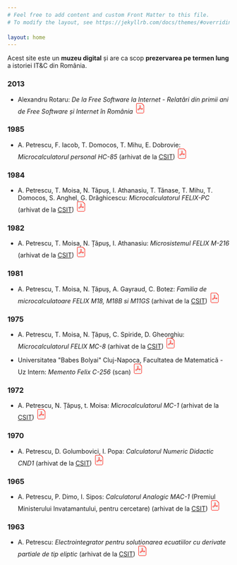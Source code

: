 ```yaml
---
# Feel free to add content and custom Front Matter to this file.
# To modify the layout, see https://jekyllrb.com/docs/themes/#overriding-theme-defaults

layout: home
---
```


Acest site este un **muzeu digital** și are ca scop **prezervarea pe termen
lung** a istoriei IT&C din România.

### 2013

- Alexandru Rotaru: _De la Free Software la Internet - Relatări din primii ani de Free Software și Internet în România_ [![PDF](assets/img/pdf-24.png)](assets/2013/arot-brosura-a5-tipar.pdf)

### 1985

- A. Petrescu, F. Iacob, T. Domocos, T. Mihu, E. Dobrovie: _Microcalculatorul personal HC-85_  (arhivat de la [CSIT](http://www.csit-sun.pub.ro/research/history)) [![PDF](assets/img/pdf-24.png)](assets/1985/apetrescu-hc-85.pdf)

### 1984

- A. Petrescu, T. Moisa, N. Tăpuș, I. Athanasiu, T. Tănase, T. Mihu, T. Domocos, S. Anghel, G. Drăghicescu: _Microcalculatorul FELIX-PC_ (arhivat de la [CSIT](http://www.csit-sun.pub.ro/research/history)) [![PDF](assets/img/pdf-24.png)](assets/1984/apetrescu-felix-pc.pdf)

### 1982

- A. Petrescu, T. Moisa, N. Țăpuș, I. Athanasiu: _Microsistemul FELIX M-216_ (arhivat de la [CSIT](http://www.csit-sun.pub.ro/research/history)) [![PDF](assets/img/pdf-24.png)](assets/1982/apetrescu-felix-m-216.pdf)

### 1981

- A. Petrescu, T. Moisa, N. Țăpuș, A. Gayraud, C. Botez: _Familia de microcalculatoare FELIX M18, M18B si M11GS_ (arhivat de la [CSIT](http://www.csit-sun.pub.ro/research/history)) [![PDF](assets/img/pdf-24.png)](assets/1981/apetrescu-felix-m18-118.pdf)

### 1975

- A. Petrescu, T. Moisa, N. Țăpuș, C. Spiride, D. Gheorghiu: _Microcalculatorul FELIX MC-8_ (arhivat de la [CSIT](http://www.csit-sun.pub.ro/research/history)) [![PDF](assets/img/pdf-24.png)](assets/1975/apetrescu-felix-mc-8.pdf)

- Universitatea "Babes Bolyai" Cluj-Napoca, Facultatea de Matematică - Uz Intern: _Memento Felix C-256_ (scan) [![PDF](assets/img/pdf-24.png)](assets/1975/babesbalyai-memento-felix-c-256.pdf)

### 1972

- A. Petrescu, N. Țăpuș, t. Moisa: _Microcalculatorul MC-1_ (arhivat de la [CSIT](http://www.csit-sun.pub.ro/research/history)) [![PDF](assets/img/pdf-24.png)](assets/1972/apetrescu-micro-mc1.pdf)

### 1970

- A. Petrescu, D. Golumbovici, I. Popa: _Calculatorul Numeric Didactic CND1_ (arhivat de la [CSIT](http://www.csit-sun.pub.ro/research/history)) [![PDF](assets/img/pdf-24.png)](assets/1970/apetrescu-calc-cnd-1.pdf)

### 1965

- A. Petrescu, P. Dimo, I. Sipos: _Calculatorul Analogic MAC-1_ (Premiul Ministerului Invatamantului, pentru cercetare) (arhivat de la [CSIT](http://www.csit-sun.pub.ro/research/history)) [![PDF](assets/img/pdf-24.png)](assets/1965/apetrescu-mac-1.pdf)

### 1963

- A. Petrescu: _Electrointegrator pentru solutionarea ecuatiilor cu derivate partiale de tip eliptic_ (arhivat de la [CSIT](http://www.csit-sun.pub.ro/research/history)) [![PDF](assets/img/pdf-24.png)](assets/1963/apetrescu-electrointeg.pdf)
